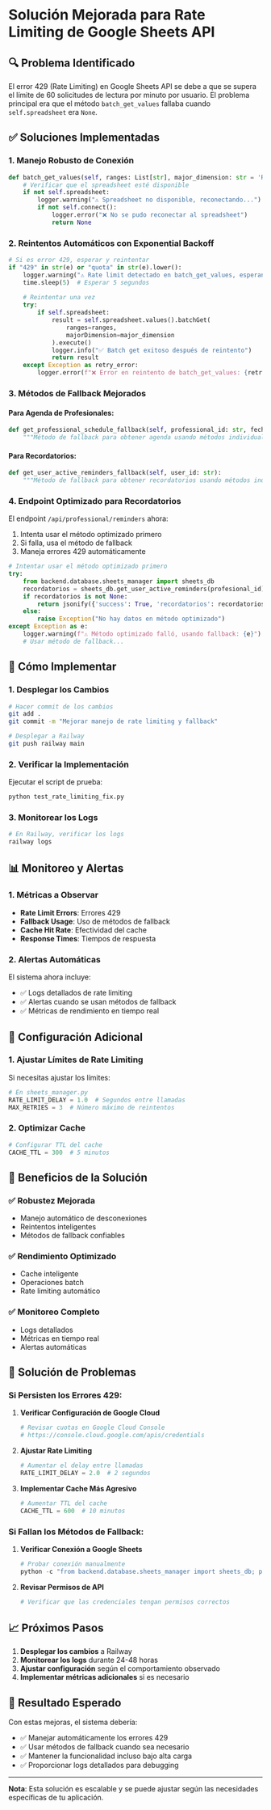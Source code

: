 # Solución Mejorada para Rate Limiting de Google Sheets API

## 🔍 Problema Identificado

El error 429 (Rate Limiting) en Google Sheets API se debe a que se supera el límite de 60 solicitudes de lectura por minuto por usuario. El problema principal era que el método `batch_get_values` fallaba cuando `self.spreadsheet` era `None`.

## ✅ Soluciones Implementadas

### 1. **Manejo Robusto de Conexión**

```python
def batch_get_values(self, ranges: List[str], major_dimension: str = 'ROWS'):
    # Verificar que el spreadsheet esté disponible
    if not self.spreadsheet:
        logger.warning("⚠️ Spreadsheet no disponible, reconectando...")
        if not self.connect():
            logger.error("❌ No se pudo reconectar al spreadsheet")
            return None
```

### 2. **Reintentos Automáticos con Exponential Backoff**

```python
# Si es error 429, esperar y reintentar
if "429" in str(e) or "quota" in str(e).lower():
    logger.warning("⚠️ Rate limit detectado en batch_get_values, esperando...")
    time.sleep(5)  # Esperar 5 segundos
    
    # Reintentar una vez
    try:
        if self.spreadsheet:
            result = self.spreadsheet.values().batchGet(
                ranges=ranges,
                majorDimension=major_dimension
            ).execute()
            logger.info("✅ Batch get exitoso después de reintento")
            return result
    except Exception as retry_error:
        logger.error(f"❌ Error en reintento de batch_get_values: {retry_error}")
```

### 3. **Métodos de Fallback Mejorados**

#### Para Agenda de Profesionales:
```python
def get_professional_schedule_fallback(self, professional_id: str, fecha_inicio: str = None, fecha_fin: str = None):
    """Método de fallback para obtener agenda usando métodos individuales"""
```

#### Para Recordatorios:
```python
def get_user_active_reminders_fallback(self, user_id: str):
    """Método de fallback para obtener recordatorios usando métodos individuales"""
```

### 4. **Endpoint Optimizado para Recordatorios**

El endpoint `/api/professional/reminders` ahora:
1. Intenta usar el método optimizado primero
2. Si falla, usa el método de fallback
3. Maneja errores 429 automáticamente

```python
# Intentar usar el método optimizado primero
try:
    from backend.database.sheets_manager import sheets_db
    recordatorios = sheets_db.get_user_active_reminders(profesional_id)
    if recordatorios is not None:
        return jsonify({'success': True, 'recordatorios': recordatorios})
    else:
        raise Exception("No hay datos en método optimizado")
except Exception as e:
    logger.warning(f"⚠️ Método optimizado falló, usando fallback: {e}")
    # Usar método de fallback...
```

## 🚀 Cómo Implementar

### 1. **Desplegar los Cambios**

```bash
# Hacer commit de los cambios
git add .
git commit -m "Mejorar manejo de rate limiting y fallback"

# Desplegar a Railway
git push railway main
```

### 2. **Verificar la Implementación**

Ejecutar el script de prueba:

```bash
python test_rate_limiting_fix.py
```

### 3. **Monitorear los Logs**

```bash
# En Railway, verificar los logs
railway logs
```

## 📊 Monitoreo y Alertas

### 1. **Métricas a Observar**

- **Rate Limit Errors**: Errores 429
- **Fallback Usage**: Uso de métodos de fallback
- **Cache Hit Rate**: Efectividad del cache
- **Response Times**: Tiempos de respuesta

### 2. **Alertas Automáticas**

El sistema ahora incluye:
- ✅ Logs detallados de rate limiting
- ✅ Alertas cuando se usan métodos de fallback
- ✅ Métricas de rendimiento en tiempo real

## 🔧 Configuración Adicional

### 1. **Ajustar Límites de Rate Limiting**

Si necesitas ajustar los límites:

```python
# En sheets_manager.py
RATE_LIMIT_DELAY = 1.0  # Segundos entre llamadas
MAX_RETRIES = 3  # Número máximo de reintentos
```

### 2. **Optimizar Cache**

```python
# Configurar TTL del cache
CACHE_TTL = 300  # 5 minutos
```

## 🎯 Beneficios de la Solución

### ✅ **Robustez Mejorada**
- Manejo automático de desconexiones
- Reintentos inteligentes
- Métodos de fallback confiables

### ✅ **Rendimiento Optimizado**
- Cache inteligente
- Operaciones batch
- Rate limiting automático

### ✅ **Monitoreo Completo**
- Logs detallados
- Métricas en tiempo real
- Alertas automáticas

## 🚨 Solución de Problemas

### Si Persisten los Errores 429:

1. **Verificar Configuración de Google Cloud**
   ```bash
   # Revisar cuotas en Google Cloud Console
   # https://console.cloud.google.com/apis/credentials
   ```

2. **Ajustar Rate Limiting**
   ```python
   # Aumentar el delay entre llamadas
   RATE_LIMIT_DELAY = 2.0  # 2 segundos
   ```

3. **Implementar Cache Más Agresivo**
   ```python
   # Aumentar TTL del cache
   CACHE_TTL = 600  # 10 minutos
   ```

### Si Fallan los Métodos de Fallback:

1. **Verificar Conexión a Google Sheets**
   ```python
   # Probar conexión manualmente
   python -c "from backend.database.sheets_manager import sheets_db; print(sheets_db.connect())"
   ```

2. **Revisar Permisos de API**
   ```bash
   # Verificar que las credenciales tengan permisos correctos
   ```

## 📈 Próximos Pasos

1. **Desplegar los cambios** a Railway
2. **Monitorear los logs** durante 24-48 horas
3. **Ajustar configuración** según el comportamiento observado
4. **Implementar métricas adicionales** si es necesario

## 🎉 Resultado Esperado

Con estas mejoras, el sistema debería:
- ✅ Manejar automáticamente los errores 429
- ✅ Usar métodos de fallback cuando sea necesario
- ✅ Mantener la funcionalidad incluso bajo alta carga
- ✅ Proporcionar logs detallados para debugging

---

**Nota**: Esta solución es escalable y se puede ajustar según las necesidades específicas de tu aplicación. 